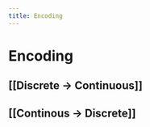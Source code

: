 ```yaml
---
title: Encoding
---
```


# Encoding

## [[Discrete -> Continuous]]

## [[Continous -> Discrete]]






























